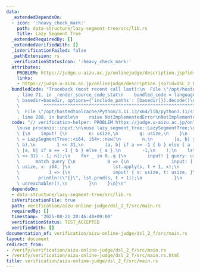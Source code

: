 ```yaml
---
data:
  _extendedDependsOn:
  - icon: ':heavy_check_mark:'
    path: data-structure/lazy-segment-tree/src/lib.rs
    title: Lazy Segment Tree
  _extendedRequiredBy: []
  _extendedVerifiedWith: []
  _isVerificationFailed: false
  _pathExtension: rs
  _verificationStatusIcon: ':heavy_check_mark:'
  attributes:
    PROBLEM: https://judge.u-aizu.ac.jp/onlinejudge/description.jsp?id=DSL_2_F
    links:
    - https://judge.u-aizu.ac.jp/onlinejudge/description.jsp?id=DSL_2_F
  bundledCode: "Traceback (most recent call last):\n  File \"/opt/hostedtoolcache/Python/3.11.13/x64/lib/python3.11/site-packages/onlinejudge_verify/documentation/build.py\"\
    , line 71, in _render_source_code_stat\n    bundled_code = language.bundle(stat.path,\
    \ basedir=basedir, options={'include_paths': [basedir]}).decode()\n          \
    \         ^^^^^^^^^^^^^^^^^^^^^^^^^^^^^^^^^^^^^^^^^^^^^^^^^^^^^^^^^^^^^^^^^^^^^^^^^^^^^^^^^\n\
    \  File \"/opt/hostedtoolcache/Python/3.11.13/x64/lib/python3.11/site-packages/onlinejudge_verify/languages/rust.py\"\
    , line 288, in bundle\n    raise NotImplementedError\nNotImplementedError\n"
  code: "// verification-helper: PROBLEM https://judge.u-aizu.ac.jp/onlinejudge/description.jsp?id=DSL_2_F\n\
    \nuse proconio::input;\n\nuse lazy_segment_tree::LazySegmentTree;\n\nfn main()\
    \ {\n    input! {\n        n: usize,\n        q: usize,\n    }\n    let mut lst\
    \ = LazySegmentTree::<i64, i64>::new(\n        n,\n        |a, b| std::cmp::min(a,\
    \ b),\n        1 << 31,\n        |a, b| if a == -1 { b } else { a },\n       \
    \ |a, b| if a == -1 { b } else { a },\n        -1,\n    );\n    lst.build(vec![(1\
    \ << 31) - 1; n]);\n    for _ in 0..q {\n        input! { query: usize, }\n  \
    \      match query {\n            0 => {\n                input! { s: usize, t:\
    \ usize, x: i64, }\n                lst.apply(s, t + 1, x);\n            }\n \
    \           1 => {\n                input! { s: usize, t: usize, }\n         \
    \       println!(\"{}\", lst.prod(s, t + 1));\n            }\n            _ =>\
    \ unreachable!(),\n        }\n    }\n}\n"
  dependsOn:
  - data-structure/lazy-segment-tree/src/lib.rs
  isVerificationFile: true
  path: verification/aizu-online-judge/dsl_2_f/src/main.rs
  requiredBy: []
  timestamp: '2025-08-21 20:46:40+09:00'
  verificationStatus: TEST_ACCEPTED
  verifiedWith: []
documentation_of: verification/aizu-online-judge/dsl_2_f/src/main.rs
layout: document
redirect_from:
- /verify/verification/aizu-online-judge/dsl_2_f/src/main.rs
- /verify/verification/aizu-online-judge/dsl_2_f/src/main.rs.html
title: verification/aizu-online-judge/dsl_2_f/src/main.rs
---
```

